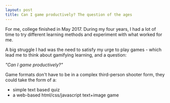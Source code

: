 ```yaml
---
layout: post
title: Can I game productively? The question of the ages
---
```


For me, college finished in May 2017. During my four years, I had a lot of time
to try different learning methods and experiment with what worked for me.

A big struggle I had was the need to satisfy my urge to play games - which lead
me to think about gamifying learning, and a question:

*"Can I game productively?"*

Game formats don't have to be in a complex third-person shooter form, they
could take the form of a:
- simple text based quiz
- a web-based html/css/javascript text+image game
